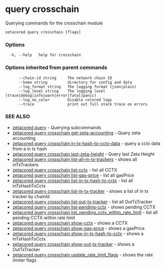 # query crosschain

Querying commands for the crosschain module

```
zetacored query crosschain [flags]
```

### Options

```
  -h, --help   help for crosschain
```

### Options inherited from parent commands

```
      --chain-id string     The network chain ID
      --home string         directory for config and data 
      --log_format string   The logging format (json|plain) 
      --log_level string    The logging level (trace|debug|info|warn|error|fatal|panic) 
      --log_no_color        Disable colored logs
      --trace               print out full stack trace on errors
```

### SEE ALSO

* [zetacored query](zetacored_query.md)	 - Querying subcommands
* [zetacored query crosschain get-zeta-accounting](zetacored_query_crosschain_get-zeta-accounting.md)	 - Query zeta accounting
* [zetacored query crosschain in-tx-hash-to-cctx-data](zetacored_query_crosschain_in-tx-hash-to-cctx-data.md)	 - query a cctx data from a in tx hash
* [zetacored query crosschain last-zeta-height](zetacored_query_crosschain_last-zeta-height.md)	 - Query last Zeta Height
* [zetacored query crosschain list-all-in-tx-trackers](zetacored_query_crosschain_list-all-in-tx-trackers.md)	 - shows all inTxTrackers
* [zetacored query crosschain list-cctx](zetacored_query_crosschain_list-cctx.md)	 - list all CCTX
* [zetacored query crosschain list-gas-price](zetacored_query_crosschain_list-gas-price.md)	 - list all gasPrice
* [zetacored query crosschain list-in-tx-hash-to-cctx](zetacored_query_crosschain_list-in-tx-hash-to-cctx.md)	 - list all inTxHashToCctx
* [zetacored query crosschain list-in-tx-tracker](zetacored_query_crosschain_list-in-tx-tracker.md)	 - shows a list of in tx tracker by chainId
* [zetacored query crosschain list-out-tx-tracker](zetacored_query_crosschain_list-out-tx-tracker.md)	 - list all OutTxTracker
* [zetacored query crosschain list-pending-cctx](zetacored_query_crosschain_list-pending-cctx.md)	 - shows pending CCTX
* [zetacored query crosschain list_pending_cctx_within_rate_limit](zetacored_query_crosschain_list_pending_cctx_within_rate_limit.md)	 - list all pending CCTX within rate limit
* [zetacored query crosschain show-cctx](zetacored_query_crosschain_show-cctx.md)	 - shows a CCTX
* [zetacored query crosschain show-gas-price](zetacored_query_crosschain_show-gas-price.md)	 - shows a gasPrice
* [zetacored query crosschain show-in-tx-hash-to-cctx](zetacored_query_crosschain_show-in-tx-hash-to-cctx.md)	 - shows a inTxHashToCctx
* [zetacored query crosschain show-out-tx-tracker](zetacored_query_crosschain_show-out-tx-tracker.md)	 - shows a OutTxTracker
* [zetacored query crosschain update_rate_limit_flags](zetacored_query_crosschain_update_rate_limit_flags.md)	 - shows the rate limiter flags

